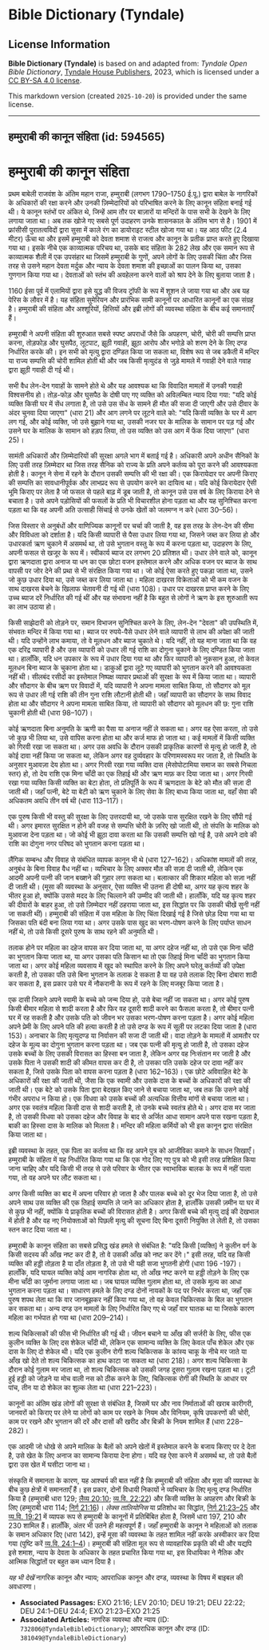 # Bible Dictionary (Tyndale)

## License Information

**Bible Dictionary (Tyndale)** is based on and adapted from: _Tyndale Open Bible Dictionary_, [Tyndale House Publishers](https://tyndaleopenresources.com/), 2023, which is licensed under a [CC BY-SA 4.0 license](https://creativecommons.org/licenses/by-sa/4.0/legalcode.en).

This markdown version (created `2025-10-20`) is provided under the same license.



--------------------------------

## हम्मुराबी की कानून संहिता (id: 594565)

हम्मुराबी की कानून संहिता
=========================

प्रथम बाबेली राजवंश के अंतिम महान राजा, हम्मुराबी (लगभग 1790–1750 ई.पू.) द्वारा बाबेल के नागरिकों के अधिकारों की रक्षा करने और उनकी ज़िम्मेदारियों को परिभाषित करने के लिए कानून संहिता बनाई गई थी। ये कानून स्तंभों पर अंकित थे, जिन्हें आम तौर पर बाज़ारों या मन्दिरों के पास सभी के देखने के लिए लगाया जाता था। अब तक खोजे गए सबसे पूर्ण उदाहरण उनके शासनकाल के अंतिम भाग से है। 1901 में फ्रांसीसी पुरातत्वविदों द्वारा सुसा में काले रंग का डायोराइट स्टील खोजा गया था। यह आठ फीट (2\.4 मीटर) ऊँचा था और इसमें हम्मुराबी को देवता शमाश से राजत्व और कानून के प्रतीक प्राप्त करते हुए दिखाया गया था। इसके नीचे एक काव्यात्मक परिचय था, उसके बाद संहिता के 282 लेख और एक समान रूप से काव्यात्मक शैली में एक उपसंहार था जिसमें हम्मुराबी के गुणों, अपने लोगों के लिए उसकी चिंता और जिस तरह से उसने महान देवता मर्दुक और न्याय के देवता शमाश की इच्छाओं का पालन किया था, उसका गुणगान किया गया था। देवताओं को स्तंभ की अवहेलना करने वालों को श्राप देने के लिए बुलाया जाता है।

1160 ईसा पूर्व में एलामियों द्वारा इसे युद्ध की विजय ट्रॉफी के रूप में शूशन ले जाया गया था और अब यह पेरिस के लौवर में है। यह संहिता सुमेरियन और प्रारंभिक सामी कानूनों पर आधारित कानूनों का एक संग्रह है। हम्मुराबी की संहिता और अश्शूरियों, हित्तियों और इब्री लोगों की व्यवस्था संहिता के बीच कई समानताएँ हैं।

हम्मुराबी ने अपनी संहिता की शुरुआत सबसे स्पष्ट अपराधों जैसे कि अपहरण, चोरी, चोरी की सम्पत्ति प्राप्त करना, तोड़फोड़ और घुसपैठ, लूटपाट, झूठी गवाही, झूठा आरोप और भगोड़े को शरण देने के लिए दण्ड निर्धारित करके की। इन सभी को मृत्यु द्वारा दण्डित किया जा सकता था, विशेष रूप से जब डकैती में मन्दिर या राज्य सम्पत्ति की चोरी शामिल होती थी और जब किसी मृत्युदंड से जुड़े मामले में गवाही देने वाले गवाह द्वारा झूठी गवाही दी गई थी।

सभी वैध लेन\-देन गवाहों के सामने होते थे और यह आवश्यक था कि विवादित मामलों में उनकी गवाही विश्वसनीय हो। तोड़\-फोड़ और घुसपैठ के दोषी पाए गए व्यक्ति को अविलम्बित न्याय दिया गया: "यदि कोई व्यक्ति किसी घर में सेंध लगाता है, तो उसे उस सेंध के सामने ही मौत की सजा दी जाएगी और उसे दीवार के अंदर चुनवा दिया जाएगा" (धारा 21\) और आग लगने पर लूटने वाले को: "यदि किसी व्यक्ति के घर में आग लग गई, और कोई व्यक्ति, जो उसे बुझाने गया था, उसकी नजर घर के मालिक के सामान पर पड़ गई और उसने घर के मालिक के सामान को हड़प लिया, तो उस व्यक्ति को उस आग में फेंक दिया जाएगा" (धारा 25\)।

सामंती अधिकारों और ज़िम्मेदारियों की सुरक्षा अगले भाग में बताई गई है। अधिकारी अपने अधीन सैनिकों के लिए उसी तरह ज़िम्मेदार था जिस तरह सैनिक को राज्य के प्रति अपने कर्तव्य को पूरा करने की आवश्यकता होती है। कानून ने सेना में रहने के दौरान उसकी सम्पत्ति की भी रक्षा की। एक किरायेदार पर अपनी किराए की सम्पत्ति का सावधानीपूर्वक और लाभप्रद रूप से उपयोग करने का दायित्व था। यदि कोई किरायेदार ऐसी भूमि किराए पर लेता है जो फसल से पहले बाढ़ में डूब जाती है, तो कानून उसे उस वर्ष के लिए किराया देने से बचाता है। उसे अपने पड़ोसियों की फसलों के प्रति भी विचारशील होना पड़ता था और यह सुनिश्चित करना पड़ता था कि वह अपनी अति उत्साही सिंचाई से उनके खेतों को जलमग्न न करे (धारा 30–56\)।

जिस विस्तार से अनुबंधों और वाणिज्यिक कानूनों पर चर्चा की जाती है, वह इस तरह के लेन\-देन की सीमा और विविधता को दर्शाता है। यदि किसी व्यापारी से पैसा उधार लिया गया था, जिसने जब्त कर लिया हो और उधारकर्ता ऋण चुकाने में असमर्थ था, तो उसे भुगतान वस्तु के रूप में करना पड़ता था, उदाहरण के लिए, अपनी फसल से खजूर के रूप में। स्वीकार्य ब्याज दर लगभग 20 प्रतिशत थी। उधार लेने वाले को, कानून द्वारा ऋणदाता द्वारा अनाज या धन का एक छोटा वजन इस्तेमाल करने और अधिक वजन पर ब्याज के साथ वापसी पर जोर देने की प्रथा से भी संरक्षित किया गया था। जो कोई ऐसा करते हुए पकड़ा जाता था, उसने जो कुछ उधार दिया था, उसे जब्त कर लिया जाता था। महिला दाखरस विक्रेताओं को भी कम वजन के साथ दाखरस बेचने के खिलाफ चेतावनी दी गई थी (धारा 108\)। उधार पर दाखरस प्राप्त करने के लिए उच्च ब्याज दरें निर्धारित की गई थीं और यह संभावना नहीं है कि बहुत से लोगों ने ऋण के इस शुरुआती रूप का लाभ उठाया हो।

किसी साझेदारी को तोड़ने पर, समान विभाजन सुनिश्चित करने के लिए, लेन\-देन "देवता" की उपस्थिति में, संभवतः मन्दिर में किया गया था। ब्याज पर रुपये\-पैसे उधार लेने वाले व्यापारी से लाभ की अपेक्षा की जाती थी। यदि उन्होंने लाभ कमाया, तो वे मूलधन और ब्याज चुकाते थे। यदि नहीं, तो यह माना जाता था कि वह एक दरिद्र व्यापारी है और उस व्यापारी को उधार ली गई राशि का दोगुना चुकाने के लिए दण्डित किया जाता था। हालाँकि, यदि धन उपकार के रूप में उधार दिया गया था और फिर व्यापारी को नुकसान हुआ, तो केवल मूलधन बिना ब्याज के चुकाना होता था। डाकुओं द्वारा लूटे गए व्यापारी को भुगतान करने की आवश्यकता नहीं थी। सीलबंद रसीदों का इस्तेमाल निष्पक्ष व्यापार प्रथाओं की सुरक्षा के रूप में किया जाता था। व्यापारी और सौदागर के बीच ऋण पर विवादों में, यदि व्यापारी ने अपना मामला साबित किया, तो सौदागर को मूल रूप से उधार ली गई राशि की तीन गुना राशि लौटानी होती थी। जहाँ व्यापारी का सौदागर के साथ विवाद होता था और सौदागर ने अपना मामला साबित किया, तो व्यापारी को सौदागर को मूलधन की छ: गुना राशि चुकानी होती थी (धारा 98–107\)।

कोई ऋणदाता बिना अनुमति के ऋणी का पैसा या अनाज नहीं ले सकता था। अगर वह ऐसा करता, तो उसे जो कुछ भी लिया था, उसे वापिस करना होता था और कर्ज माफ हो जाता था। कई मामलों में किसी व्यक्ति को गिरवी रखा जा सकता था। अगर उस अवधि के दौरान उसकी प्राकृतिक कारणों से मृत्यु हो जाती है, तो कोई दावा नहीं किया जा सकता था, लेकिन अगर वह दुर्व्यवहार के परिणामस्वरूप मर जाता है, तो स्थिति के अनुसार मुआवज़ा देय होता था। अगर गिरवी रखा गया व्यक्ति दास (मेसोपोटामिया समाज का सबसे निचला स्तर) हो, तो देय राशि एक मिना चाँदी का एक तिहाई थी और ऋण माफ़ कर दिया जाता था। अगर गिरवी रखा गया व्यक्ति किसी व्यक्ति का बेटा होता, तो प्रतिपूर्ति के रूप में ऋणदाता के बेटे को मौत की सज़ा दी जाती थी। जहाँ पत्नी, बेटे या बेटी को ऋण चुकाने के लिए सेवा के लिए बाध्य किया जाता था, वहाँ सेवा की अधिकतम अवधि तीन वर्ष थी (धारा 113–117\)।

एक पुरुष किसी भी वस्तु की सुरक्षा के लिए उत्तरदायी था, जो उसके पास सुरक्षित रखने के लिए सौंपी गई थी। अगर इमारत सुरक्षित न होने की वजह से सम्पत्ति चोरी के ज़रिए खो जाती थी, तो संपत्ति के मालिक को मुआवजा देना पड़ता था। जो कोई भी झूठा दावा करता था कि उसकी सम्पत्ति खो गई है, उसे अपने दावे की राशि का दोगुना नगर परिषद को भुगतान करना पड़ता था।

लैंगिक सम्बन्ध और विवाह से संबंधित व्यापक कानून भी थे (धारा 127–162\)। अधिकांश मामलों की तरह, अनुबंध के बिना विवाह वैध नहीं था। व्यभिचार के लिए अक्सर मौत की सज़ा दी जाती थी, लेकिन एक आदमी अपनी पत्नी की जान बख्शने की गुहार लगा सकता था। बलात्कार की शिकार महिला को सज़ा नहीं दी जाती थी। (मूसा की व्यवस्था के अनुसार, ऐसा व्यक्ति भी उतना ही दोषी था, अगर यह कृत्य शहर के भीतर हुआ हो, क्योंकि उससे मदद के लिए चिल्लाने की उम्मीद की जाती थी। हालाँकि, यदि यह कृत्य शहर की दीवारों के बाहर हुआ, तो उसे ज़िम्मेदार नहीं ठहराया जाता था, इस सिद्धांत पर कि उसकी चीखें सुनी नहीं जा सकती थीं)। हम्मुराबी की संहिता में उस महिला के लिए चिंता दिखाई गई है जिसे छोड़ दिया गया था या जिसका पति बंदी बना लिया गया था। अगर उसके पास खुद का भरण\-पोषण करने के लिए पर्याप्त साधन नहीं थे, तो उसे किसी दूसरे पुरुष के साथ रहने की अनुमति थी।

तलाक होने पर महिला का दहेज वापस कर दिया जाता था, या अगर दहेज नहीं था, तो उसे एक मिना चाँदी का भुगतान किया जाता था, या अगर उसका पति किसान था तो एक तिहाई मिना चाँदी का भुगतान किया जाता था। अगर कोई महिला व्यवसाय में खुद को स्थापित करने के लिए अपने घरेलू कर्तव्यों की उपेक्षा करती है, तो उसका पति उसे बिना भुगतान के तलाक दे सकता है या वह उसे तलाक दिए बिना दोबारा शादी कर सकता है, इस प्रकार उसे घर में नौकरानी के रूप में रहने के लिए मजबूर किया जाता है।

एक दासी जिसने अपने स्वामी के बच्चे को जन्म दिया हो, उसे बेचा नहीं जा सकता था। अगर कोई पुरुष किसी बीमार महिला से शादी करता है और फिर वह दूसरी शादी करने का फैसला करता है, तो बीमार पत्नी घर में रह सकती है और उसके पति को जीवन भर उसका भरण\-पोषण करना पड़ता है। अगर कोई महिला अपने प्रेमी के लिए अपने पति की हत्या करती है तो उसे दण्ड के रूप में सूली पर लटका दिया जाता है (धारा 153\)। अनाचार के लिए मृत्युदण्ड या निर्वासन की सजा दी जाती थी। वादा तोड़ने के मामलों में आमतौर पर दहेज के मूल्य का दोगुना भुगतान करना पड़ता था। जब एक पत्नी की मृत्यु हो जाती है, तो उसका दहेज उसके बच्चों के लिए उसकी विरासत का हिस्सा बन जाता है, लेकिन अगर वह निःसंतान मर जाती है और उसके पिता ने उसकी शादी की कीमत वापस कर दी है, तो उसका पति उसके दहेज पर दावा नहीं कर सकता है, जिसे उसके पिता को वापस करना पड़ता है (धारा 162–163\)। एक छोटे अविवाहित बेटे के अधिकारों की रक्षा की जाती थी, जैसा कि एक स्वामी और उसके दास के बच्चों के अधिकारों की रक्षा की जाती थी। एक बेटे को उसके पिता द्वारा बेदखल किए जाने से बचाया जाता था, जब तक कि उसने कोई गंभीर अपराध न किया हो। एक विधवा को उसके बच्चों की अत्यधिक वित्तीय मांगों से बचाया जाता था। अगर एक स्वतंत्र महिला किसी दास से शादी करती है, तो उनके बच्चे स्वतंत्र होते थे। अगर दास मर जाता है, तो उसकी विधवा को उसका दहेज और विवाह के बाद से अर्जित आधा सामान अपने पास रखना पड़ता है, बाकी का हिस्सा दास के मालिक को मिलता है। मन्दिर की महिला कर्मियों को भी इस कानून द्वारा संरक्षित किया जाता था।

इब्री व्यवस्था के तहत, एक पिता का कर्तव्य था कि वह अपने पुत्र को आजीविका कमाने के साधन सिखाएँ। हम्मुराबी के संहिता में यह निर्धारित किया गया था कि एक गोद लिए गए पुत्र को भी इसी तरह प्रशिक्षित किया जाना चाहिए और यदि किसी भी तरह से उसे परिवार के भीतर एक स्वाभाविक बालक के रूप में नहीं पाला गया, तो वह अपने घर लौट सकता था।

अगर किसी व्यक्ति का बाद में अपना परिवार हो जाता है और पालक बच्चे को दूर भेज दिया जाता है, तो उसे अपने साथ उस व्यक्ति की एक तिहाई सम्पत्ति ले जाने का अधिकार होता है, हालाँकि उसकी ज़मीन या घर में से कुछ भी नहीं, क्योंकि ये प्राकृतिक बच्चों की विरासत होती है। अगर किसी बच्चे की मृत्यु दाई की देखभाल में होती है और वह नए नियोक्ताओं को पिछली मृत्यु की सूचना दिए बिना दूसरी नियुक्ति ले लेती है, तो उसका स्तन काट दिया जाता था।

हम्मुराबी के कानून संहिता का सबसे प्रसिद्ध खंड हमले से संबंधित है: "यदि किसी \[व्यक्ति] ने कुलीन वर्ग के किसी सदस्य की आँख नष्ट कर दी है, तो वे उसकी आँख को नष्ट कर देंगे।" इसी तरह, यदि वह किसी व्यक्ति की हड्डी तोड़ता है या दाँत तोड़ता है, तो उसे भी यही सजा भुगतनी होगी (धारा 196 \-197\)। हालाँकि, यदि घायल व्यक्ति कोई आम नागरिक होता था, तो आँख नष्ट करने या हड्डी तोड़ने के लिए एक मीना चाँदी का जुर्माना लगाया जाता था। जब घायल व्यक्ति गुलाम होता था, तो उसके मूल्य का आधा भुगतान करना पड़ता था। साधारण हमले के लिए दण्ड दोनों नायकों के पद पर निर्भर करता था, जहाँ एक पुरुष शपथ लेता था कि वार जानबूझकर नहीं किया गया था, तो वह केवल चिकित्सक के बिल का भुगतान कर सकता था। अन्य दण्ड उन मामलों के लिए निर्धारित किए गए थे जहाँ वार घातक था या जिसके कारण महिला का गर्भपात हो गया था (धारा 209–214\)।

शल्य चिकित्सकों की फीस भी निर्धारित की गई थी। जीवन बचाने या आँख की सर्जरी के लिए, फीस एक कुलीन व्यक्ति के लिए दस शेकेल चाँदी थी, लेकिन एक सामान्य व्यक्ति के लिए केवल पाँच शेकेल और एक दास के लिए दो शेकेल थी। यदि एक कुलीन रोगी शल्य चिकित्सक के कांस्य चाकू के नीचे मर जाते या आँख खो देते तो शल्य चिकित्सक का हाथ काटा जा सकता था (धारा 218\)। अगर शल्य चिकित्सा के दौरान कोई गुलाम मर जाता था, तो शल्य चिकित्सक को उसकी जगह दूसरा गुलाम रखना पड़ता था। टूटी हुई हड्डी को जोड़ने या मोच वाली नस को ठीक करने के लिए, चिकित्सक रोगी की स्थिति के आधार पर पांच, तीन या दो शेकेल का शुल्क लेता था (धारा 221–223\)।

कानूनों का अंतिम खंड लोगों की सुरक्षा से संबंधित है, जिसमें घर और नाव निर्माताओं की खराब कारीगरी, जानवरों को किराए पर लेने या लोगों को काम पर रखने के नियम और विनियम, कृषि उपकरणों की चोरी, काम पर रखने और भुगतान की दरें और दासों की खरीद और बिक्री के नियम शामिल हैं (धारा 228–282\)।

एक आदमी जो धोखे से अपने मालिक के बैलों को अपने खेतों में इस्तेमाल करने के बजाय किराए पर दे देता है, उसे खेत के लिए अनाज का सामान्य किराया देना होगा। यदि वह ऐसा करने में असमर्थ था, तो उसे बैलों द्वारा उस खेत में घसीटा जाना था।

संस्कृति में समानता के कारण, यह आश्चर्य की बात नहीं है कि हम्मुराबी की संहिता और मूसा की व्यवस्था के बीच कुछ क्षेत्रों में समानताएँ हैं। इस प्रकार, दोनों विधायी निकायों ने व्यभिचार के लिए मृत्यु दण्ड निर्धारित किया है (हम्मुराबी धारा 129; [लैव्य 20:10](https://ref.ly/Lev20:10); [व्य.वि. 22:22](https://ref.ly/Deut22:22)) और किसी व्यक्ति के अपहरण और बिक्री के लिए (हम्मुराबी धारा 114; [निर्ग 21:16](https://ref.ly/Exod21:16))। *लेक्स तालियोनिस* या प्रतिशोध का सिद्धांत, [निर्ग 21:23–25](https://ref.ly/Exod21:23-Exod21:25) और [व्य.वि. 19:21](https://ref.ly/Deut19:21) में व्यापक रूप से हम्मुराबी के कानूनों में प्रतिबिंबित होता है, जिसमें धारा 197, 210 और 230 शामिल हैं। हालाँकि, अंतर भी उतने ही महत्वपूर्ण हैं। जहाँ हम्मुराबी के कानून ने महिलाओं को तलाक के समान अधिकार दिए (धारा 142\), इन्हें मूसा की व्यवस्था के तहत शामिल नहीं करके अस्वीकार कर दिया गया (पुष्टि करें [व्य.वि. 24:1–4](https://ref.ly/Deut24:1-Deut24:4))। हम्मुराबी की संहिता मूल रूप से व्यावहारिक प्रकृति की थी और यद्यपि इसे शमाश, न्याय के देवता के अधिकार के तहत प्रचारित किया गया था, इस विधायिका ने नैतिक और आत्मिक सिद्धांतों पर बहुत कम ध्यान दिया है।

*यह भी देखें* नागरिक कानून और न्याय; आपराधिक कानून और दण्ड, व्यवस्था के विषय में बाइबल की अवधारणा।

* **Associated Passages:** EXO 21:16; LEV 20:10; DEU 19:21; DEU 22:22; DEU 24:1–DEU 24:4; EXO 21:23–EXO 21:25
* **Associated Articles:** नागरिक व्यवस्था और न्याय (ID: `732806@TyndaleBibleDictionary`); आपराधिक कानून और दण्ड (ID: `381049@TyndaleBibleDictionary`)

